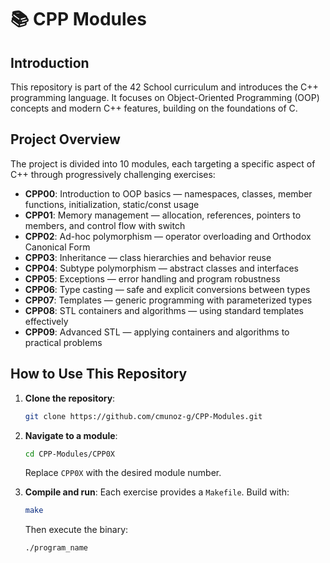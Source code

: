 # 📚 CPP Modules

## Introduction

This repository is part of the 42 School curriculum and introduces the C++ programming language. It focuses on Object-Oriented Programming (OOP) concepts and modern C++ features, building on the foundations of C.

## Project Overview

The project is divided into 10 modules, each targeting a specific aspect of C++ through progressively challenging exercises:

* **CPP00**: Introduction to OOP basics — namespaces, classes, member functions, initialization, static/const usage
* **CPP01**: Memory management — allocation, references, pointers to members, and control flow with switch
* **CPP02**: Ad-hoc polymorphism — operator overloading and Orthodox Canonical Form
* **CPP03**: Inheritance — class hierarchies and behavior reuse
* **CPP04**: Subtype polymorphism — abstract classes and interfaces
* **CPP05**: Exceptions — error handling and program robustness
* **CPP06**: Type casting — safe and explicit conversions between types
* **CPP07**: Templates — generic programming with parameterized types
* **CPP08**: STL containers and algorithms — using standard templates effectively
* **CPP09**: Advanced STL — applying containers and algorithms to practical problems

## How to Use This Repository

1. **Clone the repository**:

   ```bash
   git clone https://github.com/cmunoz-g/CPP-Modules.git
   ```

2. **Navigate to a module**:

   ```bash
   cd CPP-Modules/CPP0X
   ```

   Replace `CPP0X` with the desired module number.

3. **Compile and run**:
   Each exercise provides a `Makefile`. Build with:

   ```bash
   make
   ```

   Then execute the binary:

   ```bash
   ./program_name
   ```

